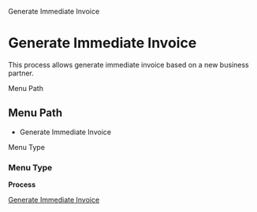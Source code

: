 
Generate Immediate Invoice
# Generate Immediate Invoice


This process allows generate immediate invoice based on a new business partner.

Menu Path
## Menu Path



- Generate Immediate Invoice

Menu Type
### Menu Type

**Process**


[Generate Immediate Invoice](../../functional-guide/process/process-c_pos-generate-immediate-invoice.md)
